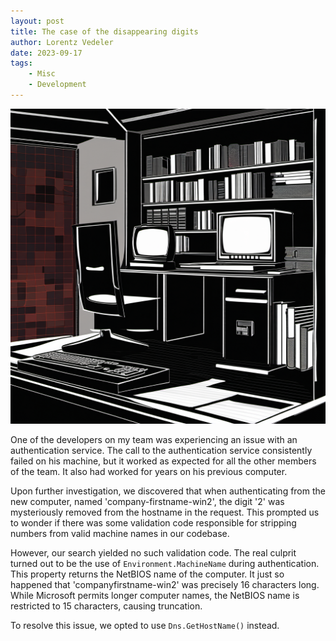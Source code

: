 ```yaml
---
layout: post
title: The case of the disappearing digits
author: Lorentz Vedeler
date: 2023-09-17
tags:   
    - Misc
    - Development
---
```


![Black and white graphic of computers][cover_graphic]

One of the developers on my team was experiencing an issue with an authentication service. The call to the authentication service consistently failed on his machine, but it worked as expected for all the other members of the team. It also had worked for years on his previous computer. 

Upon further investigation, we discovered that when authenticating from the new computer, named 'company-firstname-win2', the digit '2' was mysteriously removed from the hostname in the request. This prompted us to wonder if there was some validation code responsible for stripping numbers from valid machine names in our codebase.

However, our search yielded no such validation code. The real culprit turned out to be the use of `Environment.MachineName` during authentication. This property returns the NetBIOS name of the computer. It just so happened that 'companyfirstname-win2' was precisely 16 characters long. While Microsoft permits longer computer names, the NetBIOS name is restricted to 15 characters, causing truncation.

To resolve this issue, we opted to use `Dns.GetHostName()` instead.


[cover_graphic]: /assets/imgs/computer_noir.PNG "Black and white graphic of computers"